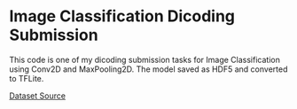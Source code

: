 # Image Classification Dicoding Submission

This code is one of my dicoding submission tasks for Image Classification using Conv2D and MaxPooling2D. The model saved as HDF5 and converted to TFLite.

[Dataset Source](https://www.kaggle.com/competitions/dogs-vs-cats/data )
